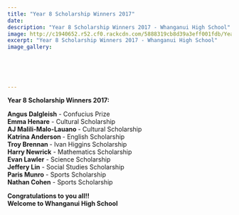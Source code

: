 ```yaml
---
title: "Year 8 Scholarship Winners 2017"
date: 
description: "Year 8 Scholarship Winners 2017 - Whanganui High School"
image: http://c1940652.r52.cf0.rackcdn.com/5888319cb8d39a3eff001fdb/Year-8-Scholarship2016.jpg
excerpt: "Year 8 Scholarship Winners 2017 - Whanganui High School"
image_gallery:
    
    
    
    
    
---
```


<p><strong>Year 8 Scholarship Winners 2017:</strong></p>
<p><strong>Angus Dalgleish</strong> - Confucius Prize<strong><br />Emma Henare</strong> - Cultural Scholarship<strong><br />AJ Malili-Malo-Lauano </strong>-&nbsp;Cultural Scholarship<strong><br />Katrina Anderson </strong>- English Scholarship<strong><br />Troy Brennan </strong>- Ivan Higgins Scholarship<strong><br />Harry Newrick</strong> - Mathematics Scholarship<strong><br />Evan Lawler</strong> - Science Scholarship<strong><br />Jeffery Lin</strong> - Social Studies&nbsp;Scholarship<strong><br /></strong><strong>Paris Munro</strong> - Sports&nbsp;Scholarship<strong><br />Nathan Cohen</strong> - Sports&nbsp;Scholarship</p>
<p><strong>Congratulations to you all!!<br />Welcome to Whanganui High School&nbsp;</strong></p>

